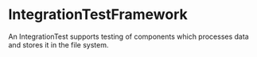 # IntegrationTestFramework
An IntegrationTest supports testing of components which processes data and stores it in the file system.
